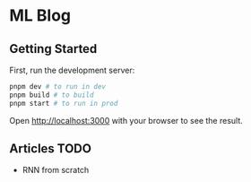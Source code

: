# ML Blog

## Getting Started

First, run the development server:

```bash
pnpm dev # to run in dev
pnpm build # to build
pnpm start # to run in prod
```

Open [http://localhost:3000](http://localhost:3000) with your browser to see the result.

## Articles TODO

- RNN from scratch
